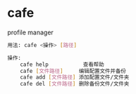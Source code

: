 # cafe

profile manager

```bash
用法: cafe <操作> [路径]

操作:
    cafe help           查看帮助
    cafe [文件路径]     编辑配置文件并备份
    cafe add [文件路径] 添加配置文件/文件夹
    cafe del [文件路径] 删除备份文件/文件夹
```
